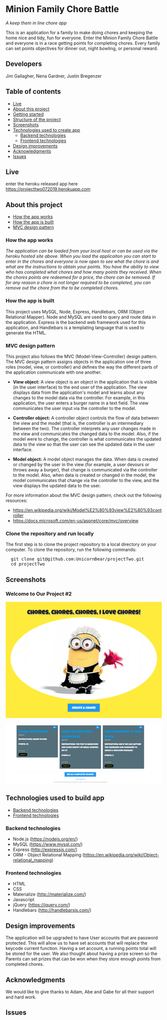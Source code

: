 # Minion Family Chore Battle
*A keep them in line chore app*

This is an application for a family to make doing chores and keeping the home nice and tidy, fun for everyone.  Enter the Minion Family Chore Battle and everyone is in a race getting points for completing chores.  Every family can set points objectives for dinner out, night bowling, or personal reward.   

## Developers
 Jim Gallagher, Nena Gardner, Justin Bregenzer

## Table of contents
  * [Live](#live)
  * [About this project](#about-this-project)
  * [Getting started](#getting-started)
  * [Structure of the project](#structure-of-project)
  * [Screenshots](#screenshots)
  * [Technologies used to create app](#technologies-used)
  	* [Backend technologies](#Backend)
  	* [Frontend technologies](#Frontend)
  * [Design improvements](#design-improvements)
  * [Acknowledgments](#Acknowledgments)
  * [Issues](#Issues)

## <a name="live"></a>Live
   enter the heroku released app here https://projecttwo072019.herokuapp.com

## <a name="about-this-project"></a> About this project

  * [How the app works](#how-app-works)
  * [How the app is built](#how-the-app-is-built)
  * [MVC design pattern](#about-mvc)
 
### <a name="how-app-works"></a> How the app works
*The application can be loaded from your local host or can be used via the heroku hosted site above.  When you load the applicaiton you can start to enter in the chores and everyone is now open to see what the chore is and what are the instructions to obtain your points.  You have the ability to view who has completed what chores and how many points they received.  When the chores points are redeemed for a price, the chore can be removed.  If for any reason a chore is not longer required to be completed, you can remove out the chore from the to be completed chores.*

### <a name="how-the-app-is-built"></a> How the app is built
This project uses MySQL, Node, Express, Handlebars, ORM (Object Relational Mapper). Node and MySQL are used to query and route data in the application. Express is the backend web framework used for this application, and Handlebars is a templating language that is used to generate the HTML.

### <a name="about-mvc"></a> MVC design pattern
This project also follows the MVC (Model-View-Controller) design pattern. The MVC design pattern assigns objects in the application one of three roles (model, view, or controller) and defines the way the different parts of the application communicate with one another.

  * <b>View object:</b>
  A view object is an object in the application that is visible (in the user interface) to the end user of the application. The view displays data from the application's model and learns about any changes to the model data via the controller. For example, in this application, the user enters a burger name in a text field. The view communicates the user input via the controller to the model.

  * <b>Controller object:</b>
  A controller object controls the flow of data between the view and the model (that is, the controller is an intermediary between the two). The controller interprets any user changes made in the view and communicates the changed data to the model. Also, if the model were to change, the controller is what communicates the updated data to the view so that the user can see the updated data in the user interface.

  * <b>Model object:</b>
  A model object manages the data. When data is created or changed by the user in the view (for example, a user devours or throws away a burger), that change is communicated via the controller to the model. Also, when data is created or changed in the model, the model communicates that change via the controller to the view, and the view displays the updated data to the user.

For more information about the MVC design pattern, check out the following resources:
  * https://en.wikipedia.org/wiki/Model%E2%80%93view%E2%80%93controller
  * https://docs.microsoft.com/en-us/aspnet/core/mvc/overview


### <a name="clone-repository"></a> Clone the repository and run locally
The first step is to clone the project repository to a local directory on your computer. To clone the repository, run the following commands:
<pre>
  git clone git@github.com:UnicornBear/projectTwo.git
  cd projectTwo
</pre>

## <a name="screenshots"></a> Screenshots

### Welcome to Our Project #2
<img src="https://github.com/UnicornBear/projectTwo/blob/master/public/images/readMe_One.PNG?raw=true">
<br>
<br>
<img src="https://github.com/UnicornBear/projectTwo/blob/master/public/images/readMe_Two.PNG?raw=true">


## <a name="technologies-used"></a> Technologies used to build app
* [Backend technologies](#Backend)
* [Frontend technologies](#Frontend)

### <a name ="Backend"></a> Backend technologies
* Node.js (https://nodejs.org/en/)
* MySQL (https://www.mysql.com/)
* Express (http://expressjs.com/)
* ORM - Object Relational Mapping (https://en.wikipedia.org/wiki/Object-relational_mapping)

### <a name="Frontend"></a> Frontend technologies
* HTML
* CSS
* Materialize (http://materialize.com/)
* Javascript
* jQuery (https://jquery.com/)
* Handlebars (http://handlebarsjs.com/)


## <a name="design-improvements"></a> Design improvements
The application will be upgraded to have User accounts that are password protected.  This will allow us to have set accounts that will replace the keycode current function.  Having a set account, a running points total will be stored for the user.   We also thought about having a prize screen so the Parents can set prizes that can be won when they store enough points from completed chores.   

## <a name="Acknowledgments"></a> Acknowledgments 
We would like to give thanks to Adam, Abe and Gabe for all their support and hard work.  

## <a name ="Issues"></a> Issues
